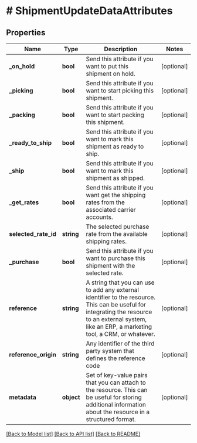 # # ShipmentUpdateDataAttributes

## Properties

Name | Type | Description | Notes
------------ | ------------- | ------------- | -------------
**_on_hold** | **bool** | Send this attribute if you want to put this shipment on hold. | [optional]
**_picking** | **bool** | Send this attribute if you want to start picking this shipment. | [optional]
**_packing** | **bool** | Send this attribute if you want to start packing this shipment. | [optional]
**_ready_to_ship** | **bool** | Send this attribute if you want to mark this shipment as ready to ship. | [optional]
**_ship** | **bool** | Send this attribute if you want to mark this shipment as shipped. | [optional]
**_get_rates** | **bool** | Send this attribute if you want get the shipping rates from the associated carrier accounts. | [optional]
**selected_rate_id** | **string** | The selected purchase rate from the available shipping rates. | [optional]
**_purchase** | **bool** | Send this attribute if you want to purchase this shipment with the selected rate. | [optional]
**reference** | **string** | A string that you can use to add any external identifier to the resource. This can be useful for integrating the resource to an external system, like an ERP, a marketing tool, a CRM, or whatever. | [optional]
**reference_origin** | **string** | Any identifier of the third party system that defines the reference code | [optional]
**metadata** | **object** | Set of key-value pairs that you can attach to the resource. This can be useful for storing additional information about the resource in a structured format. | [optional]

[[Back to Model list]](../../README.md#models) [[Back to API list]](../../README.md#endpoints) [[Back to README]](../../README.md)
